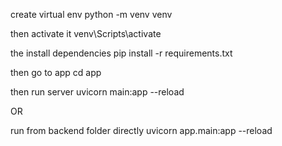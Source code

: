 create virtual env
python -m venv venv

then activate it 
venv\Scripts\activate

the install dependencies
pip install -r requirements.txt

then go to app
cd app

then run server
uvicorn main:app --reload


OR

run from backend folder directly
uvicorn app.main:app --reload
